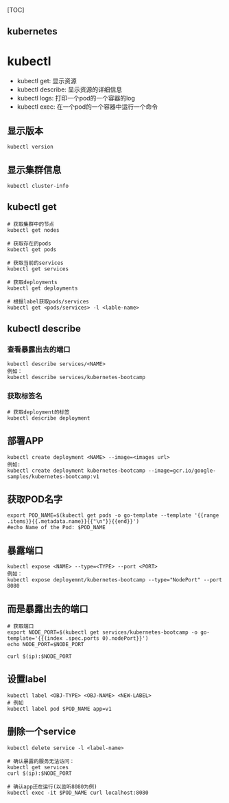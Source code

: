 [TOC]

kubernetes
---

# kubectl
* kubectl get: 显示资源
* kubectl describe: 显示资源的详细信息
* kubectl logs: 打印一个pod的一个容器的log
* kubectl exec: 在一个pod的一个容器中运行一个命令

## 显示版本
```
kubectl version
```

## 显示集群信息
```
kubectl cluster-info
```

## kubectl get
```
# 获取集群中的节点
kubectl get nodes

# 获取存在的pods
kubectl get pods

# 获取当前的services
kubectl get services

# 获取deployments
kubectl get deployments

# 根据label获取pods/services
kubectl get <pods/services> -l <lable-name>
```

## kubectl describe
### 查看暴露出去的端口
```shell
kubectl describe services/<NAME>
例如：
kubectl describe services/kubernetes-bootcamp
```

### 获取标签名
```shell
# 获取deployment的标签
kubectl describe deployment
```

## 部署APP
```
kubectl create deployment <NAME> --image=<images url>
例如:
kubectl create deployment kubernetes-bootcamp --image=gcr.io/google-samples/kubernetes-bootcamp:v1
```

## 获取POD名字
```shell
export POD_NAME=$(kubectl get pods -o go-template --template '{{range .items}}{{.metadata.name}}{{"\n"}}{{end}}')
#echo Name of the Pod: $POD_NAME
```

## 暴露端口
```shell
kubectl expose <NAME> --type=<TYPE> --port <PORT>
例如：
kubectl expose deployemnt/kubernetes-bootcamp --type="NodePort" --port 8080
```


## 而是暴露出去的端口
```shell
# 获取端口
export NODE_PORT=$(kubectl get services/kubernetes-bootcamp -o go-template='{{(index .spec.ports 0).nodePort}}')
echo NODE_PORT=$NODE_PORT

curl $(ip):$NODE_PORT
```

## 设置label
```shell
kubectl label <OBJ-TYPE> <OBJ-NAME> <NEW-LABEL>
# 例如
kubectl label pod $POD_NAME app=v1
```

## 删除一个service
```shell
kubectl delete service -l <label-name>

# 确认暴露的服务无法访问：
kubectl get services
curl $(ip):$NODE_PORT

# 确认app还在运行(以监听8080为例)
kubectl exec -it $POD_NAME curl localhost:8080
```



